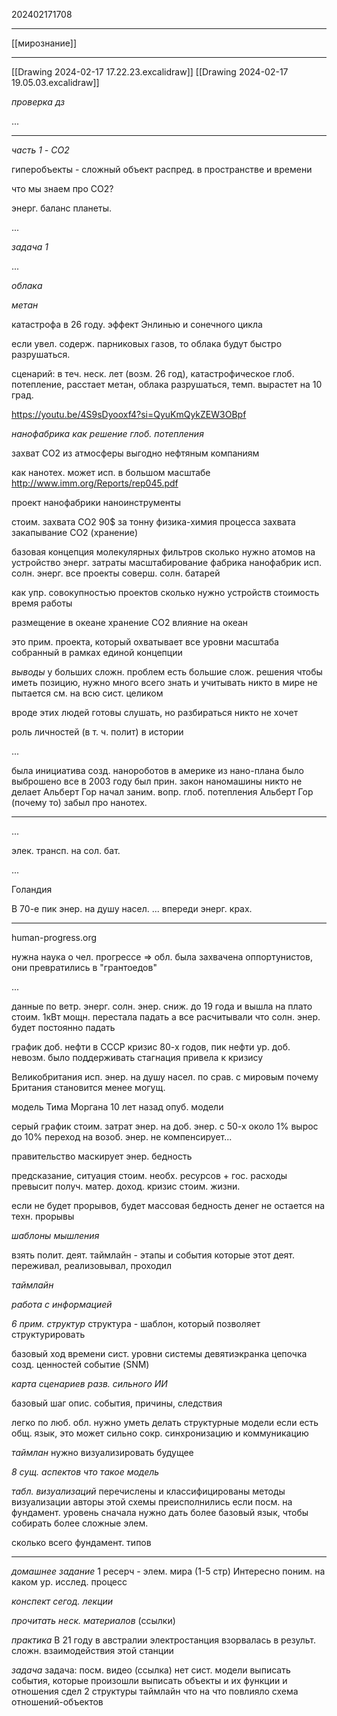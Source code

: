 202402171708
***
[[мирознание]]
***

[[Drawing 2024-02-17 17.22.23.excalidraw]]
[[Drawing 2024-02-17 19.05.03.excalidraw]]

*проверка дз*

...

***
*часть 1 - CO2*

гиперобъекты - сложный объект распред. в пространстве и времени

что мы знаем про CO2?

энерг. баланс планеты.

...

*задача 1*

...

*облака*

*метан*

катастрофа в 26 году.
эффект Энлинью и сонечного цикла

если увел. содерж. парниковых газов, 
то облака будут быстро разрушаться.

сценарий:
в теч. неск. лет (возм. 26 год), катастрофическое глоб. потепление, 
расстает метан, облака разрушаться, темп. вырастет на 10 град.

https://youtu.be/4S9sDyooxf4?si=QyuKmQykZEW3OBpf

*нанофабрика как решение глоб. потепления*

захват CO2 из атмосферы
выгодно нефтяным компаниям

как нанотех. может исп. в большом масштабе
http://www.imm.org/Reports/rep045.pdf

проект нанофабрики
наноинструменты

стоим. захвата CO2 90$ за тонну
физика-химия процесса захвата
закапывание CO2 (хранение)

базовая концепция молекулярных фильтров
сколько нужно атомов на устройство
энерг. затраты
масштабирование
фабрика нанофабрик
исп. солн. энерг.
все проекты соверш. солн. батарей

как упр. совокупностью проектов
сколько нужно устройств
стоимость
время работы

размещение в океане
хранение CO2
влияние на океан

это прим. проекта, который охватывает все уровни масштаба собранный в рамках единой концепции

*выводы*
у больших сложн. проблем есть большие слож. решения
чтобы иметь позицию, нужно много всего знать и учитывать
никто в мире не пытается см. на всю сист. целиком

вроде этих людей готовы слушать, 
но разбираться никто не хочет

роль личностей (в т. ч. полит) в истории

...

была инициатива созд. нанороботов в америке
из нано-плана было выброшено все
в 2003 году был прин. закон
наномашины никто не делает
Альберт Гор начал заним. вопр. глоб. потепления
Альберт Гор (почему то) забыл про нанотех.

***

...

элек. трансп. на сол. бат.

...

Голандия

В 70-е пик энер. на душу насел.
...
впереди энерг. крах.

***

human-progress.org

нужна наука о чел. прогрессе
=>
обл. была захвачена оппортунистов, 
они превратились в "грантоедов"

...

данные по ветр. энерг.
солн. энер. сниж. до 19 года и вышла на плато
стоим. 1кВт мощн. перестала падать
а все расчитывали что солн. энер. будет постоянно падать

график доб. нефти в СССР
кризис 80-х годов, пик нефти
ур. доб. невозм. было поддерживать
стагнация привела к кризису

Великобритания
исп. энер. на душу насел. по срав. с мировым
почему Британия становится менее могущ.

модель Тима Моргана
10 лет назад опуб. модели

серый график
стоим. затрат энер. на доб. энер.
с 50-х около 1% вырос до 10%
переход на возоб. энер. не компенсирует...

правительство маскирует энер. бедность

предсказание, ситуация стоим. необх. ресурсов + гос. расходы превысит получ. матер. доход.
кризис стоим. жизни.

если не будет прорывов, будет массовая бедность
денег не остается на техн. прорывы

*шаблоны мышления*

взять полит. деят.
таймлайн - этапы и события которые этот деят. переживал, реализовывал, проходил

*таймлайн*

*работа с информацией*

*6 прим. структур*
структура - шаблон, который позволяет структурировать

базовый ход времени
сист. уровни
системы
девятиэкранка
цепочка созд. ценностей
событие (SNM)

*карта сценариев разв. сильного ИИ*

базовый шаг
опис. события, причины, следствия

легко по люб. обл. нужно уметь делать структурные модели
если есть общ. язык, это может сильно сокр. синхронизацию и коммуникацию

*таймлан*
нужно визуализировать будущее

*8 сущ. аспектов что такое модель*

*табл. визуализаций*
перечислены и классифицированы методы визуализации
авторы этой схемы преисполнились
если посм. на фундамент. уровень
сначала нужно дать более базовый язык, 
чтобы собирать более сложные элем.

сколько всего фундамент. типов

***

*домашнее задание*
1 ресерч - элем. мира (1-5 стр)
Интересно поним. на каком ур. исслед. процесс

*конспект сегод. лекции*

*прочитать неск. материалов* 
(ссылки)

*практика*
В 21 году в австралии электростанция взорвалась
в результ. сложн. взаимодействия этой станции

*задача*
задача: посм. видео (ссылка)
нет сист. модели
выписать события, которые произошли
выписать объекты и их функции и отношения
сдел 2 структуры
таймлайн что на что повлияло
схема отношений-объектов

